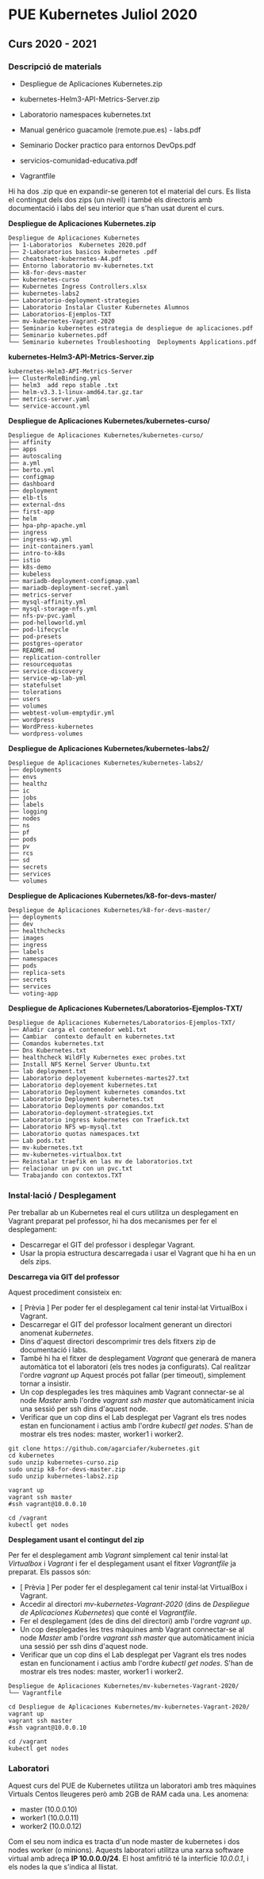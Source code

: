 # PUE Kubernetes Juliol 2020
## Curs 2020 - 2021

### Descripció de materials

 * Despliegue de Aplicaciones Kubernetes.zip
 * kubernetes-Helm3-API-Metrics-Server.zip

 * Laboratorio namespaces kubernetes.txt
 * Manual genérico guacamole (remote.pue.es) - labs.pdf
 * Seminario Docker practico para entornos DevOps.pdf
 * servicios-comunidad-educativa.pdf
 * Vagrantfile


Hi ha dos .zip que en expandir-se generen tot el material del curs. Es llista el 
contingut dels dos zips (un nivell) i també els directoris amb documentació i 
labs del seu interior que s'han usat durent el curs.

**Despliegue de Aplicaciones Kubernetes.zip**
```
Despliegue de Aplicaciones Kubernetes
├── 1-Laboratorios  Kubernetes 2020.pdf
├── 2-Laboratorios basicos kubernetes .pdf
├── cheatsheet-kubernetes-A4.pdf
├── Entorno laboratorio mv-kubernetes.txt
├── k8-for-devs-master
├── kubernetes-curso
├── Kubernetes Ingress Controllers.xlsx
├── kubernetes-labs2
├── Laboratorio-deployment-strategies
├── Laboratorio Instalar Cluster Kubernetes Alumnos
├── Laboratorios-Ejemplos-TXT
├── mv-kubernetes-Vagrant-2020
├── Seminario kubernetes estrategia de despliegue de aplicaciones.pdf
├── Seminario kubernetes.pdf
└── Seminario kubernetes Troubleshooting  Deployments Applications.pdf
```

**kubernetes-Helm3-API-Metrics-Server.zip**
```
kubernetes-Helm3-API-Metrics-Server
├── ClusterRoleBinding.yml
├── helm3  add repo stable .txt
├── helm-v3.3.1-linux-amd64.tar.gz.tar
├── metrics-server.yaml
└── service-account.yml
```

**Despliegue de Aplicaciones Kubernetes/kubernetes-curso/**
```
Despliegue de Aplicaciones Kubernetes/kubernetes-curso/
├── affinity
├── apps
├── autoscaling
├── a.yml
├── berto.yml
├── configmap
├── dashboard
├── deployment
├── elb-tls
├── external-dns
├── first-app
├── helm
├── hpa-php-apache.yml
├── ingress
├── ingress-wp.yml
├── init-containers.yaml
├── intro-to-k8s
├── istio
├── k8s-demo
├── kubeless
├── mariadb-deployment-configmap.yaml
├── mariadb-deployment-secret.yaml
├── metrics-server
├── mysql-affinity.yml
├── mysql-storage-nfs.yml
├── nfs-pv-pvc.yaml
├── pod-helloworld.yml
├── pod-lifecycle
├── pod-presets
├── postgres-operator
├── README.md
├── replication-controller
├── resourcequotas
├── service-discovery
├── service-wp-lab-yml
├── statefulset
├── tolerations
├── users
├── volumes
├── webtest-volum-emptydir.yml
├── wordpress
├── WordPress-kubernetes
└── wordpress-volumes
```

**Despliegue de Aplicaciones Kubernetes/kubernetes-labs2/**
```
Despliegue de Aplicaciones Kubernetes/kubernetes-labs2/
├── deployments
├── envs
├── healthz
├── ic
├── jobs
├── labels
├── logging
├── nodes
├── ns
├── pf
├── pods
├── pv
├── rcs
├── sd
├── secrets
├── services
└── volumes
```

**Despliegue de Aplicaciones Kubernetes/k8-for-devs-master/**
```
Despliegue de Aplicaciones Kubernetes/k8-for-devs-master/
├── deployments
├── dev
├── healthchecks
├── images
├── ingress
├── labels
├── namespaces
├── pods
├── replica-sets
├── secrets
├── services
└── voting-app
```

**Despliegue de Aplicaciones Kubernetes/Laboratorios-Ejemplos-TXT/**
```
Despliegue de Aplicaciones Kubernetes/Laboratorios-Ejemplos-TXT/
├── Añadir carga el contenedor web1.txt
├── Cambiar  contexto default en kubernetes.txt
├── Comandos kubernetes.txt
├── Dns Kubernetes.txt
├── healthcheck WildFly Kubernetes exec probes.txt
├── Install NFS Kernel Server Ubuntu.txt
├── lab deployment.txt
├── Laboratorio deployement kubernetes-martes27.txt
├── Laboratorio deployement kubernetes.txt
├── Laboratorio Deployment kubernetes comandos.txt
├── Laboratorio Deployment kubernetes.txt
├── Laboratorio Deployments por comandos.txt
├── Laboratorio-deployment-strategies.txt
├── Laboratorio ingress kubernetes con Traefick.txt
├── Laboratorio NFS wp-mysql.txt
├── Laboratorio quotas namespaces.txt
├── Lab pods.txt
├── mv-kubernetes.txt
├── mv-kubernetes-virtualbox.txt
├── Reinstalar traefik en las mv de laboratorios.txt
├── relacionar un pv con un pvc.txt
└── Trabajando con contextos.TXT
```


### Instal·lació / Desplegament

Per treballar ab un Kubernetes real el curs utilitza un desplegament en Vagrant 
preparat pel professor, hi ha dos mecanismes per fer el desplegament:
 * Descarregar el GIT del professor i desplegar Vagrant. 
 * Usar la propia estructura descarregada i usar el Vagrant que hi ha en un dels zips.


**Descarrega via GIT del professor**

Aquest procediment consisteix en:
 * [ Prèvia ] Per poder fer el desplegament cal tenir instal·lat VirtualBox i Vagrant.
 * Descarregar el GIT del professor localment generant un directori anomenat *kubernetes*. 
 * Dins d'aquest directori descomprimir tres dels fitxers zip de documentació i labs.
 * També hi ha el fitxer de desplegament *Vagrant* que generarà de manera automàtica tot el 
laboratori (els tres nodes ja configurats). Cal realitzar l'ordre *vagrant up* Aquest procés
pot fallar (per timeout), simplement tornar a insistir.
 * Un cop desplegades les tres màquines amb Vagrant connectar-se al node *Master* amb l'ordre
*vagrant ssh master* que automàticament inicia una sessió per ssh dins d'aquest node.
 * Verificar que un cop dins el Lab desplegat per Vagrant els tres nodes estan en funcionament
 i actius amb l'ordre *kubectl get nodes*. S'han de mostrar els tres nodes: master, worker1 i 
worker2.

```
git clone https://github.com/agarciafer/kubernetes.git
cd kubernetes
sudo unzip kubernetes-curso.zip
sudo unzip k8-for-devs-master.zip
sudo unzip kubernetes-labs2.zip

vagrant up
vagrant ssh master
#ssh vagrant@10.0.0.10

cd /vagrant
kubectl get nodes
```

**Desplegament usant el contingut del zip**

Per fer el desplegament amb *Vagrant* simplement cal tenir instal·lat *Virtualbox* i *Vagrant* i 
fer el desplegament usant el fitxer *Vagrantfile* ja preparat. Els passos són:
 * [ Prèvia ] Per poder fer el desplegament cal tenir instal·lat VirtualBox i Vagrant.
 * Accedir al directori *mv-kubernetes-Vagrant-2020* (dins de *Despliegue de Aplicaciones Kubernetes*) que conté el *Vagrantfile*. 
 * Fer el desplegament (des de dins del directori) amb l'ordre *vagrant up*.
 * Un cop desplegades les tres màquines amb Vagrant connectar-se al node *Master* amb l'ordre
*vagrant ssh master* que automàticament inicia una sessió per ssh dins d'aquest node.
 * Verificar que un cop dins el Lab desplegat per Vagrant els tres nodes estan en funcionament
 i actius amb l'ordre *kubectl get nodes*. S'han de mostrar els tres nodes: master, worker1 i
worker2.


```
Despliegue de Aplicaciones Kubernetes/mv-kubernetes-Vagrant-2020/
└── Vagrantfile
``` 

```
cd Despliegue de Aplicaciones Kubernetes/mv-kubernetes-Vagrant-2020/
vagrant up
vagrant ssh master
#ssh vagrant@10.0.0.10

cd /vagrant
kubectl get nodes
``` 


### Laboratori 


Aquest curs del PUE de Kubernetes utilitza un laboratori amb tres màquines Virtuals Centos
lleugeres però amb 2GB de RAM cada una. Les anomena:
  * master (10.0.0.10)
  * worker1 (10.0.0.11)
  * worker2 (10.0.0.12)

Com el seu nom indica es tracta d'un node master de kubernetes i dos nodes worker (o minions).
Aquests laboratori utilitza una xarxa software virtual amb adreça **IP 10.0.0.0/24**. El host
amfitrió té la interfície *10.0.0.1*, i els nodes la que s'indica al llistat.















